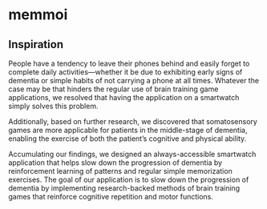 # memmoi

## Inspiration
People have a tendency to leave their phones behind and easily forget to complete daily activities—whether it be due to exhibiting early signs of dementia or simple habits of not carrying a phone at all times. Whatever the case may be that hinders the regular use of brain training game applications, we resolved that having the application on a smartwatch simply solves this problem. 

Additionally, based on further research, we discovered that somatosensory games are more applicable for patients in the middle-stage of dementia, enabling the exercise of both the patient’s cognitive and physical ability. 

Accumulating our findings, we designed an always-accessible smartwatch application that helps slow down the progression of dementia by reinforcement learning of patterns and regular simple memorization exercises. The goal of our application is to slow down the progression of dementia by implementing research-backed methods of brain training games that reinforce cognitive repetition and motor functions.
